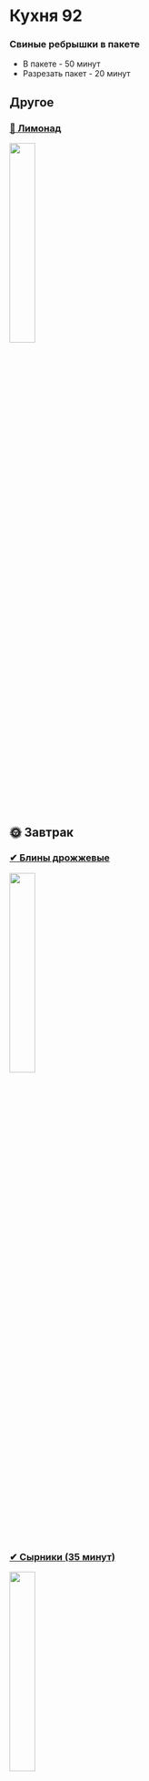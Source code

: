 # Кухня 92
### Свиные ребрышки в пакете
- В пакете - 50 минут
- Разрезать пакет - 20 минут

## Другое
### [🍋 Лимонад](https://github.com/private92repo/kitchen/blob/main/%D1%80%D0%B5%D1%86%D0%B5%D0%BF%D1%82%D1%8B/%D0%9B%D0%B8%D0%BC%D0%BE%D0%BD%D0%B0%D0%B4.md)

<a href="https://github.com/private92repo/kitchen/blob/main/%D1%80%D0%B5%D1%86%D0%B5%D0%BF%D1%82%D1%8B/%D0%9B%D0%B8%D0%BC%D0%BE%D0%BD%D0%B0%D0%B4.md"> <img width="30%" src="https://i.imgur.com/jNz5qFz.png"></a>

## 🌞 Завтрак
### [✔ Блины дрожжевые](https://www.russianfood.com/recipes/recipe.php?rid=132978)

<a href="https://www.russianfood.com/recipes/recipe.php?rid=132978"> <img width="30%" src="https://i.imgur.com/ltFnemA.png"></a>

### [✔ Сырники (35 минут)](https://gotovim-doma.ru/recipe/18861-syrniki-retsept-v-dukhovke)

<a href="https://gotovim-doma.ru/recipe/18861-syrniki-retsept-v-dukhovke"> <img width="30%" src="https://i.imgur.com/vgKe9tk.png"></a>

### [✔ Омлет](https://github.com/private92repo/kitchen/blob/main/%D1%80%D0%B5%D1%86%D0%B5%D0%BF%D1%82%D1%8B/%D0%9E%D0%BC%D0%BB%D0%B5%D1%82.md)

<a href="https://github.com/private92repo/kitchen/blob/main/%D1%80%D0%B5%D1%86%D0%B5%D0%BF%D1%82%D1%8B/%D0%9E%D0%BC%D0%BB%D0%B5%D1%82.md"> <img width="30%" src="https://i.imgur.com/buRtBgd.png"></a>


## 🌛 2 блюда
### [✔ Сосиски в тесте](https://github.com/private92repo/kitchen/blob/main/%D1%80%D0%B5%D1%86%D0%B5%D0%BF%D1%82%D1%8B/%D0%A1%D0%BE%D1%81%D0%B8%D1%81%D0%BA%D0%B8%D0%92%D0%A2%D0%B5%D1%81%D1%82%D0%B5.md)

<a href="https://github.com/private92repo/kitchen/blob/main/%D1%80%D0%B5%D1%86%D0%B5%D0%BF%D1%82%D1%8B/%D0%A1%D0%BE%D1%81%D0%B8%D1%81%D0%BA%D0%B8%D0%92%D0%A2%D0%B5%D1%81%D1%82%D0%B5.md"> <img width="30%" src="https://i.imgur.com/Rczrm2U.png"></a>

### [✔ Котлеты «По-Петелински» со сладким перцем и сыром](https://github.com/private92repo/kitchen/blob/main/%D1%80%D0%B5%D1%86%D0%B5%D0%BF%D1%82%D1%8B/%D0%9A%D0%BE%D1%82%D0%BB%D0%B5%D1%82%D1%8B%20%C2%AB%D0%9F%D0%BE-%D0%9F%D0%B5%D1%82%D0%B5%D0%BB%D0%B8%D0%BD%D1%81%D0%BA%D0%B8%C2%BB%20%D1%81%D0%BE%20%D1%81%D0%BB%D0%B0%D0%B4%D0%BA%D0%B8%D0%BC%20%D0%BF%D0%B5%D1%80%D1%86%D0%B5%D0%BC%20%D0%B8%20%D1%81%D1%8B%D1%80%D0%BE%D0%BC.md)

<a href="https://github.com/private92repo/kitchen/blob/main/%D1%80%D0%B5%D1%86%D0%B5%D0%BF%D1%82%D1%8B/%D0%9A%D0%BE%D1%82%D0%BB%D0%B5%D1%82%D1%8B%20%C2%AB%D0%9F%D0%BE-%D0%9F%D0%B5%D1%82%D0%B5%D0%BB%D0%B8%D0%BD%D1%81%D0%BA%D0%B8%C2%BB%20%D1%81%D0%BE%20%D1%81%D0%BB%D0%B0%D0%B4%D0%BA%D0%B8%D0%BC%20%D0%BF%D0%B5%D1%80%D1%86%D0%B5%D0%BC%20%D0%B8%20%D1%81%D1%8B%D1%80%D0%BE%D0%BC.md"> <img width="30%" src="https://i.imgur.com/WYvDBmi.png"></a>

| Рецепт | Фотка |
| -------------- | ---- |
| [✔ Котлеты Пожарские (40 минут)](https://github.com/private92repo/kitchen/blob/main/%D1%80%D0%B5%D1%86%D0%B5%D0%BF%D1%82%D1%8B/%D0%9A%D0%BE%D1%82%D0%BB%D0%B5%D1%82%D1%8B%D0%9F%D0%BE%D0%B6%D0%B0%D1%80%D1%81%D0%BA%D0%B8%D0%B5.md) ([2 вариант](https://hozoboz.com/recepty/gotovim-pozharskie-kotlety-pravilnyj-klassicheskij-recept-s-foto/)) | <img width="70%" src="https://user-images.githubusercontent.com/100151463/154995556-f8e8b3e3-cc10-46ae-9a81-467514a7c34c.png"></img> <img width="15%" src="https://user-images.githubusercontent.com/100151463/154995549-89faa18e-e799-4000-afa4-2fd92e0ec1d7.png"></img>
| [✔ Скалопини из курицы с шалфеем и сыром фонтина](https://github.com/private92repo/kitchen/blob/main/%D1%80%D0%B5%D1%86%D0%B5%D0%BF%D1%82%D1%8B/%D0%A1%D0%BA%D0%B0%D0%BB%D0%BE%D0%BF%D0%B8%D0%BD%D0%B8%20%D0%B8%D0%B7%20%D0%BA%D1%83%D1%80%D0%B8%D1%86%D1%8B%20%D1%81%20%D1%88%D0%B0%D0%BB%D1%84%D0%B5%D0%B5%D0%BC%20%D0%B8%20%D1%81%D1%8B%D1%80%D0%BE%D0%BC%20%D1%84%D0%BE%D0%BD%D1%82%D0%B8%D0%BD%D0%B0.md) | <img width="70%" src="https://grandkulinar.ru/uploads/posts/2020-03/1583521888_skalopini-iz-kuricy-s-shalfeem-i-syrom-fontina.jpg"></img>
| [✔ Латкес (остро)](https://grandkulinar.ru/11728-klassicheskie-latkes.html) | <img width="70%" src="https://grandkulinar.ru/uploads/posts/2019-12/1576250122_klassicheskie-latkes.jpg"></img> |
| [✔ Равиоли с сыром](https://grandkulinar.ru/14570-ravioli-s-syrom-v-rozovom-souse.html) | <img width="70%" src="https://user-images.githubusercontent.com/100151463/154996593-9ba517fb-75bf-482b-a35c-2c861e6ad06f.png"></img>
| [✔ Брускетта](https://eda.ru/recepty/zakuski/brusketta-s-pomidorami-29566) | <img width="70%" src="https://user-images.githubusercontent.com/100151463/158025353-2a4288ae-2d50-4be8-9da7-fa25ad404669.png"></img> |
| [✔ Куриные наггетсы в духовке](https://1000.menu/cooking/25647-naggetsy-domashnie-v-duxovke) | <img width="70%" src="https://user-images.githubusercontent.com/100151463/158025428-39eb78e9-83bd-4c88-96d1-55b75da9ef6c.png"></img>
| [✔ Котлеты из мясного фарша](https://1000.menu/cooking/29221-kotlety-iz-myasnogo-farsha-v-duxovke) | <img width="70%" src="https://user-images.githubusercontent.com/100151463/158025600-9a404ad2-3c0d-4a25-9cff-faf8fc79d28a.png"></img> |


## 🍲 1 блюда
| Рецепт | Фотка |
| -------------- | ---- |
| [✔ Сухарики в духовке (Из чёрного: не хрустящие, тягучие и жёсткие, 20 минут Из белого: 10 минут)](https://eda.ru/recepty/zakuski/suhariki-v-duhovke-31537) | ![image](https://user-images.githubusercontent.com/100151463/161425253-8f6b7e3f-c9ef-4de3-b0a5-a40cc527248d.png)
| [✔ Гречневый суп](https://tvoirecepty.ru/recept/grechnevyi-sup-v-multivarke) | ![image](https://user-images.githubusercontent.com/100151463/170494939-482c90f4-9c70-4536-b2d0-046381617a46.png)
| [✔ Харчо](https://www.russianfood.com/recipes/recipe.php?rid=120692) | <img width="70%" src="https://user-images.githubusercontent.com/100151463/155842805-b0a74123-ea50-4323-bbdc-cd4a07846fcf.png"></img> |
| [✔ Ленивый фасолевый суп](https://gotovim-doma.ru/recipe/3009-lenivyy-fasolevyy-sup) | ![image](https://user-images.githubusercontent.com/100151463/161425549-c01800ed-93f5-4ee1-be5f-4644d29bc019.png)
| [✔ Суп с рисом и болгарским перцем](https://github.com/kitchen92/kitchen/blob/main/%D1%80%D0%B5%D1%86%D0%B5%D0%BF%D1%82%D1%8B/%D0%A1%D1%83%D0%BF%20%D1%81%20%D1%80%D0%B8%D1%81%D0%BE%D0%BC%20%D0%B8%20%D0%B1%D0%BE%D0%BB%D0%B3%D0%B0%D1%80%D1%81%D0%BA%D0%B8%D0%BC%20%D0%BF%D0%B5%D1%80%D1%86%D0%B5%D0%BC.md) | ![image](https://user-images.githubusercontent.com/100151463/161812025-a3ffc499-724b-46b7-bdfe-5b4ce2fbef24.png)
| [✔ Гаспачо](https://github.com/private92repo/kitchen/blob/main/%D1%80%D0%B5%D1%86%D0%B5%D0%BF%D1%82%D1%8B/%D0%93%D0%B0%D1%81%D0%BF%D0%B0%D1%87%D0%BE.md) | ![image](https://user-images.githubusercontent.com/100151463/161424812-34fdf895-d6c9-4200-98b0-f494e9788686.png)
| [✔ Суп-Пюре брокколи 🥦](https://github.com/private92repo/kitchen/blob/main/%D1%80%D0%B5%D1%86%D0%B5%D0%BF%D1%82%D1%8B/%D0%9A%D1%80%D0%B5%D0%BC-%D1%81%D1%83%D0%BF%20%D0%B8%D0%B7%20%D0%B1%D1%80%D0%BE%D0%BA%D0%BA%D0%BE%D0%BB%D0%B8%20%D0%B1%D0%B5%D0%B7%20%D1%81%D0%BB%D0%B8%D0%B2%D0%BE%D0%BA.md) | ![image](https://user-images.githubusercontent.com/100151463/161424687-01b99612-ac56-4ccd-8801-97dda53abe45.png)
| [✔ Гороховый суп с колбасой и томатной зажаркой](https://lefood.menu/recipes/gorohovyy-sup-s-kolbasoy-i-tomatnoy-zazharkoy/) | ![image](https://user-images.githubusercontent.com/100151463/210095759-e5574977-5861-42dc-a2ce-88d8ef7f7568.png)
| [✔ Суп-пюре из красной чечевицы](https://github.com/private92repo/kitchen/blob/main/%D1%80%D0%B5%D1%86%D0%B5%D0%BF%D1%82%D1%8B/%D0%A1%D1%83%D0%BF-%D0%BF%D1%8E%D1%80%D0%B5%20%D0%B8%D0%B7%20%D0%BA%D1%80%D0%B0%D1%81%D0%BD%D0%BE%D0%B9%20%D1%87%D0%B5%D1%87%D0%B5%D0%B2%D0%B8%D1%86%D1%8B.md) | ![image](https://user-images.githubusercontent.com/100151463/205105719-9925e2f2-1cca-4f5b-8133-c9cc2ab4a1c2.png)
| [❌ Свинина в кляре, запеченная в духовке под сыром](https://www.edimdoma.ru/retsepty/46072-svinina-v-klyare-zapechennaya-v-duhovke-pod-syrom) | <img width="70%" src="https://user-images.githubusercontent.com/100151463/158024967-a6767fc3-8ce6-4f82-bc3c-2e7f12427318.png"></img> |
| [❌ Сосиски запеченных с сыром](https://www.1001eda.com/cosiski-zapechennye-s-syrom-recept-s-poshagovym-foto) | <img width="70%" src="https://user-images.githubusercontent.com/100151463/158025157-83beae85-be3c-4cee-bd1a-b35909fb683f.png"></img>
| [❌ Кальмары фаршированные](https://www.russianfood.com/recipes/recipe.php?rid=149539) | <img width="70%" src="https://user-images.githubusercontent.com/100151463/158025528-a0b56270-c10a-4272-b459-3af15f906bfd.png"></img>
| [❌ Кролик тушёный в духовке в сметане](https://1000.menu/cooking/53080-krolik-tushenyi-v-smetane-v-duxovke) | ![image](https://user-images.githubusercontent.com/100151463/193091254-2532ad51-bc1d-46cc-a366-154f15138edc.png)
| [❌ Постный шоколадный манник](https://gotovim-doma.ru/recipe/1014-postnyi-shokoladnyi-mannik) | <img width="70%" src="https://user-images.githubusercontent.com/100151463/154996874-92723c8f-8b4b-424b-b8e6-71f050e2ef18.png"></img>
| [❌ БЫСТРЫЙ ХОЛОДЕЦ ИЗ КУРИЦЫ](https://www.youtube.com/watch?v=X7M3W3rkEII) | ![image](https://user-images.githubusercontent.com/100151463/210095490-f0efb8fb-dd94-445b-a277-31c1fd52be5b.png)
| [❌ Свекольный крем-суп](https://gotovim-doma.ru/recipe/3371-svekolnyy-krem-sup) | ![image](https://user-images.githubusercontent.com/100151463/161425398-f1b4eb20-cc8a-43c7-a051-af035e6a3b75.png)
| [Чечевичный суп с квашеной капустой и помидорами](https://www.russianfood.com/recipes/recipe.php?rid=160812) | ![image](https://user-images.githubusercontent.com/100151463/162277774-6ea1085a-ac02-4f30-8503-7f392a811ed1.png)
| [Фруктовые супы](https://gotovim-doma.ru/category/127-fruktovyye-supy-desertnyye) | ![image](https://user-images.githubusercontent.com/100151463/161424953-56a956dc-bac0-4508-b883-6174e15307f2.png)
| [Итальянский густой фасолевый суп](https://gotovim-doma.ru/recipe/1766-italyanskiy-gustoy-fasolevyy-sup) | ![image](https://user-images.githubusercontent.com/100151463/161812178-fc06818c-f904-4478-a4d0-c9ad789e16e8.png)
| [Мексиканский пряный суп с курицей](https://gotovim-doma.ru/recipe/1910-meksikanskiy-pryanyy-sup-s-kuritsey) | ![image](https://user-images.githubusercontent.com/100151463/161812223-652c6738-754f-4640-b2e2-a5dfe9727377.png)
| [Армянский густой суп " Почов апур"](https://gotovim-doma.ru/recipe/16128-armyanskiy-gustoy-sup-pochov-apur) | ![image](https://user-images.githubusercontent.com/100151463/161812272-23eb89ef-db20-4135-ad70-d5191208116e.png)
| [❓ Простой и быстрый суп минестроне](https://grandkulinar.ru/14822-prostoy-i-bystryy-sup-minestrone.html) | ![image](https://user-images.githubusercontent.com/100151463/161424636-91fdcee7-99e9-4553-a754-e8ad8ae2276d.png)
| [❓ Мексиканский суп](https://eda.ru/recepty/supy/meksikanskij-sup-27856) | ![image](https://user-images.githubusercontent.com/100151463/161812373-903576ad-8c8e-41de-90b6-f46c2f19b282.png)


### Продукты
| [🍫 Шоколад](https://edadeal.ru/moskva/offers?retailer=5ka&retailer=avoska&retailer=dixy&retailer=magnit-univer&retailer=perekrestok&search=%D1%88%D0%BE%D0%BA%D0%BE%D0%BB%D0%B0%D0%B4%20%D1%82%D0%B5%D0%BC%D0%BD%D1%8B%D0%B9) | [🧀 Сыр](https://edadeal.ru/moskva/offers?search=oltermanni) |
| ---- | --- |

<img width="70%" src="
"></img>
